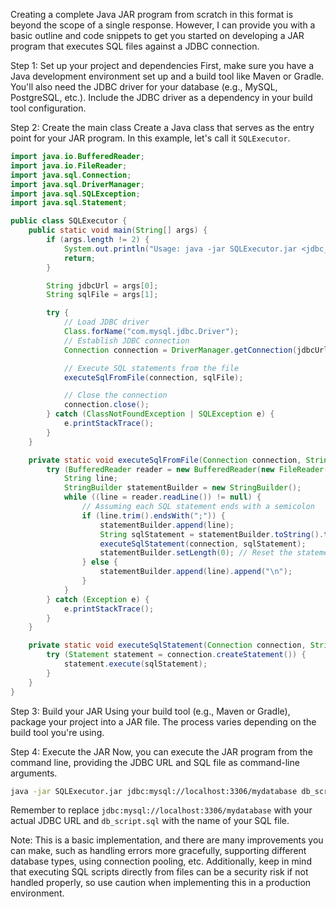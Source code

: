 Creating a complete Java JAR program from scratch in this format is beyond the scope of a single response. However, I can provide you with a basic outline and code snippets to get you started on developing a JAR program that executes SQL files against a JDBC connection.

Step 1: Set up your project and dependencies
First, make sure you have a Java development environment set up and a build tool like Maven or Gradle. You'll also need the JDBC driver for your database (e.g., MySQL, PostgreSQL, etc.). Include the JDBC driver as a dependency in your build tool configuration.

Step 2: Create the main class
Create a Java class that serves as the entry point for your JAR program. In this example, let's call it `SQLExecutor`.

```java
import java.io.BufferedReader;
import java.io.FileReader;
import java.sql.Connection;
import java.sql.DriverManager;
import java.sql.SQLException;
import java.sql.Statement;

public class SQLExecutor {
    public static void main(String[] args) {
        if (args.length != 2) {
            System.out.println("Usage: java -jar SQLExecutor.jar <jdbc_url> <sql_file>");
            return;
        }

        String jdbcUrl = args[0];
        String sqlFile = args[1];

        try {
            // Load JDBC driver
            Class.forName("com.mysql.jdbc.Driver");
            // Establish JDBC connection
            Connection connection = DriverManager.getConnection(jdbcUrl);

            // Execute SQL statements from the file
            executeSqlFromFile(connection, sqlFile);

            // Close the connection
            connection.close();
        } catch (ClassNotFoundException | SQLException e) {
            e.printStackTrace();
        }
    }

    private static void executeSqlFromFile(Connection connection, String sqlFile) throws SQLException {
        try (BufferedReader reader = new BufferedReader(new FileReader(sqlFile))) {
            String line;
            StringBuilder statementBuilder = new StringBuilder();
            while ((line = reader.readLine()) != null) {
                // Assuming each SQL statement ends with a semicolon
                if (line.trim().endsWith(";")) {
                    statementBuilder.append(line);
                    String sqlStatement = statementBuilder.toString().trim();
                    executeSqlStatement(connection, sqlStatement);
                    statementBuilder.setLength(0); // Reset the statement builder
                } else {
                    statementBuilder.append(line).append("\n");
                }
            }
        } catch (Exception e) {
            e.printStackTrace();
        }
    }

    private static void executeSqlStatement(Connection connection, String sqlStatement) throws SQLException {
        try (Statement statement = connection.createStatement()) {
            statement.execute(sqlStatement);
        }
    }
}
```

Step 3: Build your JAR
Using your build tool (e.g., Maven or Gradle), package your project into a JAR file. The process varies depending on the build tool you're using.

Step 4: Execute the JAR
Now, you can execute the JAR program from the command line, providing the JDBC URL and SQL file as command-line arguments.

```bash
java -jar SQLExecutor.jar jdbc:mysql://localhost:3306/mydatabase db_script.sql
```

Remember to replace `jdbc:mysql://localhost:3306/mydatabase` with your actual JDBC URL and `db_script.sql` with the name of your SQL file.

Note: This is a basic implementation, and there are many improvements you can make, such as handling errors more gracefully, supporting different database types, using connection pooling, etc. Additionally, keep in mind that executing SQL scripts directly from files can be a security risk if not handled properly, so use caution when implementing this in a production environment.
